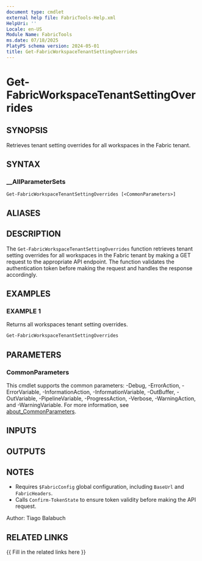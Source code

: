```yaml
---
document type: cmdlet
external help file: FabricTools-Help.xml
HelpUri: ''
Locale: en-US
Module Name: FabricTools
ms.date: 07/18/2025
PlatyPS schema version: 2024-05-01
title: Get-FabricWorkspaceTenantSettingOverrides
---
```


# Get-FabricWorkspaceTenantSettingOverrides

## SYNOPSIS

Retrieves tenant setting overrides for all workspaces in the Fabric tenant.

## SYNTAX

### __AllParameterSets

```
Get-FabricWorkspaceTenantSettingOverrides [<CommonParameters>]
```

## ALIASES

## DESCRIPTION

The `Get-FabricWorkspaceTenantSettingOverrides` function retrieves tenant setting overrides for all workspaces in the Fabric tenant by making a GET request to the appropriate API endpoint.
The function validates the authentication token before making the request and handles the response accordingly.

## EXAMPLES

### EXAMPLE 1

Returns all workspaces tenant setting overrides.

```powershell
Get-FabricWorkspaceTenantSettingOverrides
```

## PARAMETERS

### CommonParameters

This cmdlet supports the common parameters: -Debug, -ErrorAction, -ErrorVariable,
-InformationAction, -InformationVariable, -OutBuffer, -OutVariable, -PipelineVariable,
-ProgressAction, -Verbose, -WarningAction, and -WarningVariable. For more information, see
[about_CommonParameters](https://go.microsoft.com/fwlink/?LinkID=113216).

## INPUTS

## OUTPUTS

## NOTES

- Requires `$FabricConfig` global configuration, including `BaseUrl` and `FabricHeaders`.
- Calls `Confirm-TokenState` to ensure token validity before making the API request.

Author: Tiago Balabuch

## RELATED LINKS

{{ Fill in the related links here }}

